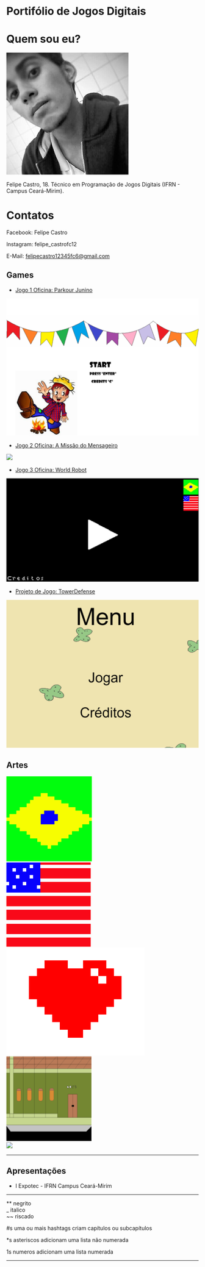 # Portifólio de Jogos Digitais

# Quem sou eu?

![](Eu.jpg)

Felipe Castro, 18. Técnico em Programação de Jogos Digitais (IFRN - Campus Ceará-Mirim).

# Contatos 

Facebook: Felipe Castro

Instagram: felipe_castrofc12

E-Mail: felipecastro12345fc6@gmail.com

## Games

* [Jogo 1 Oficina: Parkour Junino](https://felipecastroifrn.github.io/ParkourJunino/)  

![](ParkourJunino.PNG)  

* [Jogo 2 Oficina: A Missão do Mensageiro](https://jefferson141.github.io/A%20miss%C3%A3o%20do%20Mensageiro/)

![](AMissãoDoMensageiro.png)

* [Jogo 3 Oficina: World Robot](https://felipecastroifrn.github.io/World%20Robot/)

![](WorldRobot.PNG)

* [Projeto de Jogo: TowerDefense](https://reiarthursr.github.io/Torre/)

![](TowerDefense.PNG)

## Artes

![](BandeiraBR.PNG)  
![](BandeiraUSA.PNG)  
![](Coração.PNG)  
![](Cenário.PNG)    
![](ArvorePixelArt)

* * *

## Apresentações
* I Expotec - IFRN Campus Ceará-Mirim


* * *


** negrito  
_ italico  
~~ riscado 

#s uma ou mais hashtags criam capítulos ou subcapítulos

*s asteriscos adicionam uma lista não numerada

1s numeros adicionam uma lista numerada

* * *
